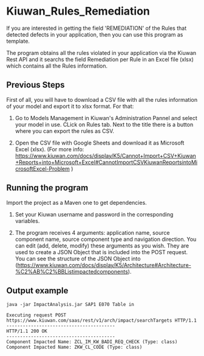 # Kiuwan_Rules_Remediation
If you are interested in getting the field 'REMEDIATION' of the Rules that detected defects in your application, then you can use this program as template. 

The program obtains all the rules violated in your application via the Kiuwan Rest API and it searchs the field Remediation per Rule in an Excel file (xlsx) which contains all the Rules information.

## Previous Steps
First of all, you will have to download a CSV file with all the rules information of your model and export it to xlsx format. For that:

1. Go to Models Management in Kiuwan's Administration Pannel and select your model in use. CLick on Rules tab. Next to the title there is a button where you can export the rules as CSV.

2. Open the CSV file with Google Sheets and download it as Microsoft Excel (xlsx). (For more info: https://www.kiuwan.com/docs/display/K5/Cannot+Import+CSV+Kiuwan+Reports+into+Microsoft+Excel#CannotImportCSVKiuwanReportsintoMicrosoftExcel-Problem )

## Running the program
Import the project as a Maven one to get dependencies.

1. Set your Kiuwan username and password in the corresponding variables.

2. The program receives 4 arguments: application name, source component name, source component type and navigation direction. You can edit (add, delete, modify) these arguments as you wish. They are used to create a JSON Object that is included into the POST request. You can see the structure of the JSON Object into (https://www.kiuwan.com/docs/display/K5/Architecture#Architecture-%C2%AB%C2%BBListimpactedcomponents).

## Output example
```
java -jar ImpactAnalysis.jar SAP1 E070 Table in

Executing request POST https://www.kiuwan.com/saas/rest/v1/arch/impact/searchTargets HTTP/1.1
----------------------------------------
HTTP/1.1 200 OK
----------------------------------------
Component Impacted Name: ZCL_IM_KW_BADI_REQ_CHECK (Type: class)
Component Impacted Name: ZKW_CL_CODE (Type: class)
```
